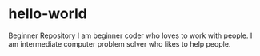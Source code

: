 # hello-world
Beginner Repository
I am beginner coder who loves to work with people. I am intermediate computer problem solver who likes to help people. 
